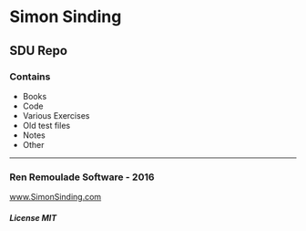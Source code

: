 # Simon Sinding
## SDU Repo

### Contains
* Books
* Code
* Various Exercises
* Old test files
* Notes
* Other

---
### Ren Remoulade Software - 2016
www.SimonSinding.com
##### License MIT